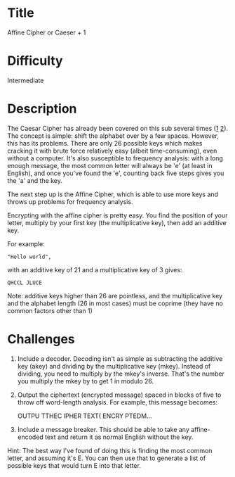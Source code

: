 # Title

Affine Cipher or Caeser + 1

# Difficulty

Intermediate

# Description

The Caesar Cipher has already been covered on this sub several times ([1](https://www.reddit.com/r/dailyprogrammer/comments/pkw2m/2112012_challenge_3_easy/?ref=search_posts) [2](https://www.reddit.com/r/dailyprogrammer/comments/t33vi/522012_challenge_47_easy/?ref=search_posts)). The concept is simple: shift the alphabet over by a few spaces. However, this has its problems. There are only 26 possible keys which makes cracking it with brute force relatively easy (albeit time-consuming), even without a computer. It's also susceptible to frequency analysis: with a long enough message, the most common letter will always be 'e' (at least in English), and once you've found the 'e', counting back five steps gives you the 'a' and the key.

The next step up is the Affine Cipher, which is able to use more keys and throws up problems for frequency analysis.

Encrypting with the affine cipher is pretty easy. You find the position of your letter, multiply by your first key (the multiplicative key), then add an additive key.

For example:

    "Hello world", 

with an additive key of 21 and a multiplicative key    of 3 gives:

    QHCCL JLUCE

Note: additive keys higher than 26 are pointless, and the multiplicative key and the alphabet length (26 in most cases) must be coprime (they have no common factors other than 1)

# Challenges

1. Include a decoder. Decoding isn't as simple as subtracting the additive key (akey) and dividing by the multiplicative key (mkey). Instead of dividing, you need to multiply by the mkey's inverse. That's the number you multiply the mkey by to get 1 in modulo 26.

2. Output the ciphertext (encrypted message) spaced in blocks of five to throw off word-length analysis. For example, this message becomes:

    OUTPU TTHEC IPHER TEXT( ENCRY PTEDM...

3. Include a message breaker. This should be able to take any affine-encoded text and return it as normal English without the key.

Hint: The best way I've found of doing this is finding the most common letter, and assuming it's E. You can then use that to generate a list of possible keys that would turn E into that letter.
